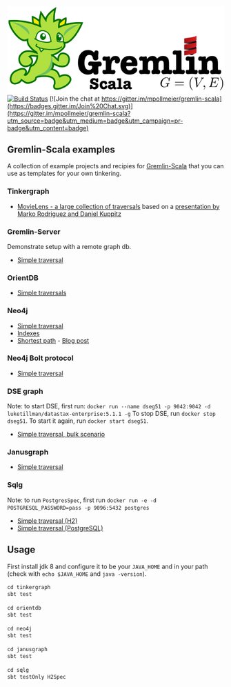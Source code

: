 ![logo](https://github.com/mpollmeier/gremlin-scala/raw/master/doc/images/gremlin-scala-logo.png)
[![Build Status](https://secure.travis-ci.org/mpollmeier/gremlin-scala-examples.png?branch=master)](http://travis-ci.org/mpollmeier/gremlin-scala-examples)
 [![Join the chat at https://gitter.im/mpollmeier/gremlin-scala](https://badges.gitter.im/Join%20Chat.svg)](https://gitter.im/mpollmeier/gremlin-scala?utm_source=badge&utm_medium=badge&utm_campaign=pr-badge&utm_content=badge)

## Gremlin-Scala examples
A collection of example projects and recipies for [Gremlin-Scala](https://github.com/mpollmeier/gremlin-scala) that you can use as templates for your own tinkering.

### Tinkergraph

* [MovieLens - a large collection of traversals](tinkergraph/src/test/scala/MovieLensSpec.scala) based on a [presentation by Marko Rodriguez and Daniel Kuppitz](http://www.slideshare.net/slidarko/the-gremlin-traversal-language)

### Gremlin-Server
Demonstrate setup with a remote graph db.
* [Simple traversal](gremlin-server/src/test/scala/SimpleSpec.scala)

### OrientDB

* [Simple traversals](orientdb/src/test/scala/SimpleSpec.scala)

### Neo4j

* [Simple traversal](neo4j/src/test/scala/SimpleSpec.scala)
* [Indexes](neo4j/src/test/scala/IndexSpec.scala)
* [Shortest path](neo4j/src/test/scala/ShortestPathSpec.scala) - [Blog post](http://www.michaelpollmeier.com/2014/12/27/gremlin-scala-shortest-path)

### Neo4j Bolt protocol
* [Simple traversal](neo4j-bolt/src/test/scala/SimpleSpec.scala)

### DSE graph
Note: to start DSE, first run: `docker run --name dseg51 -p 9042:9042 -d luketillman/datastax-enterprise:5.1.1 -g`
To stop DSE, run `docker stop dseg51`.
To start it again, run `docker start dseg51`.
* [Simple traversal, bulk scenario](dse-graph/src/test/scala/SimpleSpec.scala)

### Janusgraph
* [Simple traversal](janusgraph/src/test/scala/SimpleSpec.scala)

### Sqlg
Note: to run `PostgresSpec`, first run `docker run -e -d POSTGRESQL_PASSWORD=pass -p 9096:5432 postgres`
* [Simple traversal (H2)](sqlg/src/test/scala/H2Spec.scala)
* [Simple traversal (PostgreSQL)](sqlg/src/test/scala/PostgresSpec.scala)

## Usage
First install jdk 8 and configure it to be your `JAVA_HOME` and in your path (check with `echo $JAVA_HOME` and `java -version`).
```
cd tinkergraph
sbt test

cd orientdb
sbt test

cd neo4j
sbt test

cd janusgraph
sbt test

cd sqlg
sbt testOnly H2Spec
```
